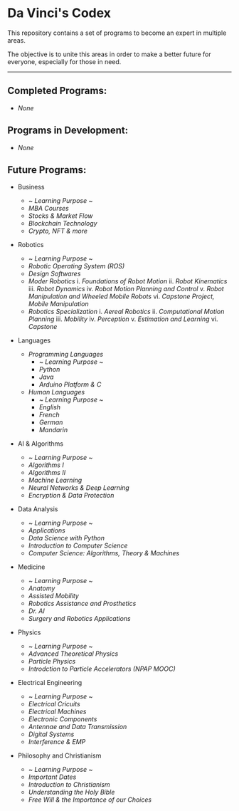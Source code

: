 # Da Vinci's Codex

This repository contains a set of programs to become an expert in multiple areas.

The objective is to unite this areas in order to make a better future for everyone, especially for those in need.

---
## **Completed Programs:**
- _None_

## **Programs in Development:**
- _None_

## **Future Programs:**
- Business
    - ~ _Learning Purpose_ ~
    - _MBA Courses_
    - _Stocks & Market Flow_
    - _Blockchain Technology_
    - _Crypto, NFT & more_

- Robotics
    - ~ _Learning Purpose_ ~
    - _Robotic Operating System (ROS)_
    - _Design Softwares_
    - _Moder Robotics_
        i. _Foundations of Robot Motion_
        ii. _Robot Kinematics_
        iii. _Robot Dynamics_
        iv. _Robot Motion Planning and Control_
        v. _Robot Manipulation and Wheeled Mobile Robots_
        vi. _Capstone Project, Mobile Manipulation_
    - _Robotics Specialization_
        i. _Aereal Robotics_
        ii. _Computational Motion Planning_
        iii. _Mobility_
        iv. _Perception_
        v. _Estimation and Learning_
        vi. _Capstone_

- Languages
    - _Programming Languages_
        - ~ _Learning Purpose_ ~
        - _Python_
        - _Java_
        - _Arduino Platform & C_
    - _Human Languages_
        - ~ _Learning Purpose_ ~
        - _English_
        - _French_
        - _German_
        - _Mandarin_

- AI & Algorithms
    - ~ _Learning Purpose_ ~
    - _Algorithms I_
    - _Algorithms II_
    - _Machine Learning_
    - _Neural Networks & Deep Learning_
    - _Encryption & Data Protection_

- Data Analysis
    - ~ _Learning Purpose_ ~
    - _Applications_
    - _Data Science with Python_
    - _Introduction to Computer Science_
    - _Computer Science: Algorithms, Theory & Machines_

- Medicine
    - ~ _Learning Purpose_ ~
    - _Anatomy_
    - _Assisted Mobility_
    - _Robotics Assistance and Prosthetics_
    - _Dr. AI_
    - _Surgery and Robotics Applications_

- Physics
    - ~ _Learning Purpose_ ~
    - _Advanced Theoretical Physics_
    - _Particle Physics_
    - _Introdction to Particle Accelerators (NPAP MOOC)_

- Electrical Engineering
    - ~ _Learning Purpose_ ~
    - _Electrical Cricuits_
    - _Electrical Machines_
    - _Electronic Components_
    - _Antennae and Data Transmission_
    - _Digital Systems_
    - _Interference & EMP_

- Philosophy and Christianism
    - ~ _Learning Purpose_ ~
    - _Important Dates_
    - _Introduction to Christianism_
    - _Understanding the Holy Bible_
    - _Free Will & the Importance of our Choices_